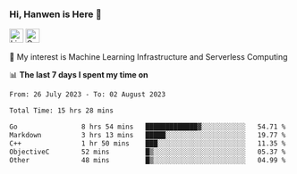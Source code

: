 ### Hi, Hanwen is Here 👋
<p>
	<a href="https://www.linkedin.com/in/liu-hanwen/"><img src="https://img.shields.io/badge/@hanwen-0A66C2?style=flat&logo=LinkedIn&logoColor=white" alt="Linkedin"  height="25px"/></a> 
	<a href="https://scholar.google.com/citations?user=HDF0su0AAAAJ"><img src="https://img.shields.io/badge/scholar-4385FE.svg?&style=plastic&logo=google-scholar&logoColor=white" alt="Google Scholar" height="25px"> </a>
</p>
🌱 My interest is Machine Learning Infrastructure and Serverless Computing

📊 **The last 7 days I spent my time on** 
<!--START_SECTION:waka-->

```txt
From: 26 July 2023 - To: 02 August 2023

Total Time: 15 hrs 28 mins

Go                8 hrs 54 mins   █████████████▓░░░░░░░░░░░   54.71 %
Markdown          3 hrs 13 mins   █████░░░░░░░░░░░░░░░░░░░░   19.77 %
C++               1 hr 50 mins    ███░░░░░░░░░░░░░░░░░░░░░░   11.35 %
ObjectiveC        52 mins         █▒░░░░░░░░░░░░░░░░░░░░░░░   05.37 %
Other             48 mins         █▒░░░░░░░░░░░░░░░░░░░░░░░   04.99 %
```

<!--END_SECTION:waka-->


<!--
**david990917/david990917** is a ✨ _special_ ✨ repository because its `README.md` (this file) appears on your GitHub profile.

Here are some ideas to get you started:

- 🔭 I’m currently working on ...
- 🌱 I’m currently learning ...
- 👯 I’m looking to collaborate on ...
- 🤔 I’m looking for help with ...
- 💬 Ask me about ...
- 📫 How to reach me: ...
- 😄 Pronouns: ...
- ⚡ Fun fact: ...
-->
